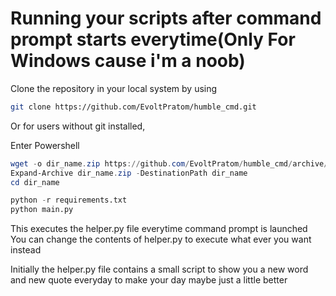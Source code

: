 # Running your scripts after command prompt starts everytime(Only For Windows cause i'm a noob)

Clone the repository in your local system by using
```sh
git clone https://github.com/EvoltPratom/humble_cmd.git
```
Or for users without git installed, 

Enter Powershell
```powershell
wget -o dir_name.zip https://github.com/EvoltPratom/humble_cmd/archive/master.zip
Expand-Archive dir_name.zip -DestinationPath dir_name
cd dir_name
```

```python
python -r requirements.txt
python main.py
```
This executes the helper.py file everytime command prompt is launched
You can change the contents of helper.py to execute what ever you want instead

Initially the helper.py file contains a small script to show you a new word and new quote everyday to make your day maybe just a little better
